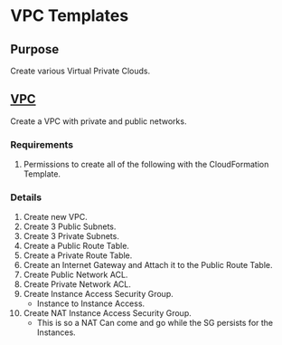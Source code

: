 # VPC Templates

## Purpose
Create various Virtual Private Clouds.

## [VPC](https://github.com/stelligent/cloudformation_templates/blob/master/infrastructure/vpc/vpc.template)
Create a VPC with private and public networks.

### Requirements
1. Permissions to create all of the following with the CloudFormation Template.

### Details
1. Create new VPC.
2. Create 3 Public Subnets.
3. Create 3 Private Subnets.
4. Create a Public Route Table.
5. Create a Private Route Table.
6. Create an Internet Gateway and Attach it to the Public Route Table.
7. Create Public Network ACL.
8. Create Private Network ACL.
9. Create Instance Access Security Group.
    * Instance to Instance Access.
10. Create NAT Instance Access Security Group.
    * This is so a NAT Can come and go while the SG persists for the Instances.
